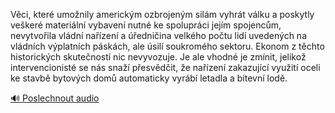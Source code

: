 
Věci, které umožnily americkým ozbrojeným silám vyhrát válku a poskytly veškeré materiální vybavení nutné ke spolupráci jejím spojencům, nevytvořila vládní nařízení a úředničina velkého počtu lidí uvedených na vládních výplatních páskách, ale úsilí soukromého sektoru. Ekonom z těchto historických skutečností nic nevyvozuje. Je ale vhodné je zmínit, jelikož intervencionisté se nás snaží přesvědčit, že nařízení zakazující využití oceli ke stavbě bytových domů automaticky vyrábí letadla a bitevní lodě.

[🔊 Poslechnout audio](/data/7-paragraphs/audio/chapter_164/para_013-Vci-kter-umonily-americkm-ozbrojenm-silm-vy.mp3)
